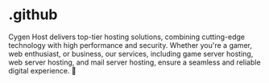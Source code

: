 # .github
Cygen Host delivers top-tier hosting solutions, combining cutting-edge technology with high performance and security. Whether you're a gamer, web enthusiast, or business, our services, including game server hosting, web server hosting, and mail server hosting, ensure a seamless and reliable digital experience. 🚀
